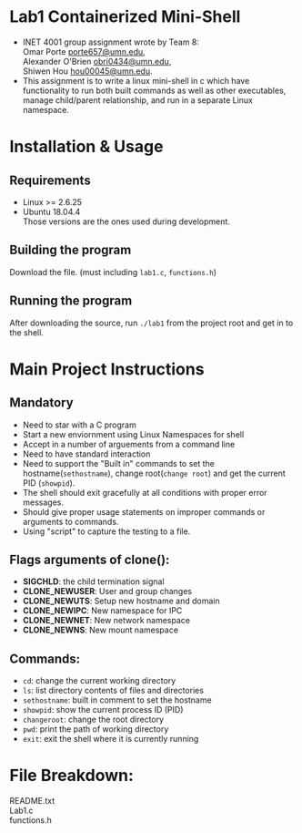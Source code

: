 # Lab1 Containerized Mini-Shell
   * INET 4001 group assignment wrote by Team 8: \
   Omar Porte <porte657@umn.edu>, \
   Alexander O'Brien <obri0434@umn.edu>, \
   Shiwen Hou <hou00045@umn.edu>.
   * This assignment is to write a linux mini-shell in c which have functionality to run both built commands as well as other executables, manage child/parent relationship, and run in a separate Linux namespace.
# Installation & Usage 
## Requirements
   * Linux >= 2.6.25
   * Ubuntu 18.04.4 \
Those versions are the ones used during development.
## Building the program
Download the file. (must including `lab1.c`, `functions.h`) 
## Running the program
After downloading the source, run `./lab1` from the project root and get in to the shell.
# Main Project Instructions
## Mandatory
* Need to star with a C program
* Start a new enviornment using Linux Namespaces for shell
* Accept in a number of arguements from a command line
* Need to have standard interaction
* Need to support the "Built in" commands to set the hostname(`sethostname`), change root(`change root`) and get the current PID (`showpid`).
* The shell should exit gracefully at all conditions with proper error messages.
* Should give proper usage statements on improper commands or arguments to commands.
* Using "script" to capture the testing to a file.
## Flags arguments of clone():
* **SIGCHLD**: the child termination signal
* **CLONE_NEWUSER**: User and group changes
* **CLONE_NEWUTS**: Setup new hostname and domain
* **CLONE_NEWIPC**: New namespace for IPC
* **CLONE_NEWNET**: New network namespace
* **CLONE_NEWNS**: New mount namespace
## Commands:
* `cd`: change the current working directory
* `ls`: list directory contents of files and directories
* `sethostname`: built in comment to set the hostname 
* `showpid`: show the current process ID (PID)
* `changeroot`: change the root directory
* `pwd`: print the path of working directory
* `exit`: exit the shell where it is currently running
# File Breakdown:
README.txt \
Lab1.c \
functions.h
